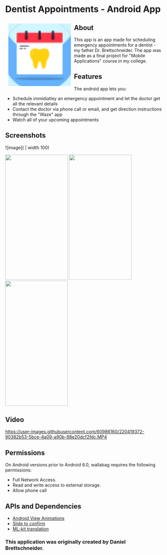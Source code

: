 # Dentist Appointments - Android App

<img src="/app/src/main/ic_launcher-playstore.png" align="left"
width="200" hspace="10" vspace="10">

## About

This app is an app made for scheduling emergency appointments for a dentist - my father Dr. Brettschneider.
The app was made as a final project for "Mobile Applications" course in my college.

## Features

The android app lets you:
- Schedule immidiatley an emergency appointment and let the doctor get all the relevant details
- Contact the doctor via phone call or email, and get direction instructions through the "Waze" app
- Watch all of your upcoming appointments

## Screenshots

![image]( | width 100)

<img src="https://user-images.githubusercontent.com/60986160/220414904-9ec3cf09-097a-42ee-8350-63be76d51fab.png" width="200" height="400"> <img src="https://user-images.githubusercontent.com/60986160/220415940-4eda012f-c3de-4fe2-a3dd-c71cbfd5a6d6.png" width="200" height="400"> <img src="https://user-images.githubusercontent.com/60986160/220416241-41462633-908f-4777-b59e-546e56d02449.png" width="200" height="400">

## Video



https://user-images.githubusercontent.com/60986160/220419372-90382b53-5bce-4a09-a90b-98e20dcf2fdc.MP4

## Permissions

On Android versions prior to Android 6.0, wallabag requires the following permissions:
- Full Network Access.
- Read and write access to external storage.
- Allow phone call

## APIs and Dependencies

- [Android View Animations](https://github.com/daimajia/AndroidViewAnimations)
- [Slide to confirm](https://github.com/chinalwb/slidetoconfirm)
- [ML-kit translation](https://developers.google.com/ml-kit/language/translation/android)


### This application was originally created by Daniel Brettschneider.
